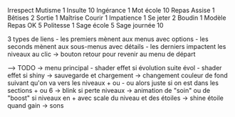 Irrespect
    Mutisme 1
    Insulte 10
    Ingérance 1
    Mot école 10
Repas
    Assise 1
    Bêtises 2
    Sortie 1
Maîtrise
    Courir 1
    Impatience 1
    Se jeter 2
    Boudin 1
Modèle
    Repas OK 5
    Politesse 1
    Sage école 5
    Sage journée 10


3 types de liens 
    - les premiers mènent aux menus avec options
    - les seconds mènent aux sous-menus avec détails
    - les derniers impactent les niveaux au clic
-> bouton retour pour revenir au menu de départ 


--> TODO 
    -> menu principal
    - shader effet si évolution suite évol
    - shader effet si shiny
    -> sauvegarde et chargement
    -> changement couleur de fond suivant qu'on va vers les niveaux + ou - ou alors juste si on est dans les sections + ou 6
    -> blink si perte niveaux
    -> animation de "soin" ou de "boost" si niveaux en + avec scale du niveau et des étoiles
    -> shine étoile quand gain
    -> sons
